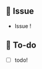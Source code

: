 
## 📌  Issue
<!-- 이슈에 대해 간략하게 설명해주세요 -->
- Issue !

## 📝  To-do
<!-- 진행할 작업에 대해 적어주세요 -->
- [ ] todo!
